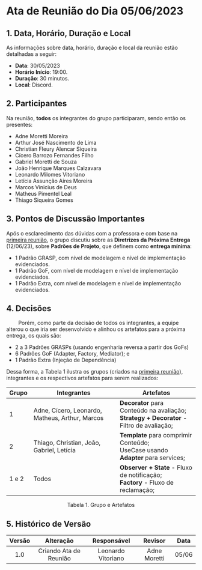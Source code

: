 # Ata de Reunião do Dia 05/06/2023

## 1. Data, Horário, Duração e Local

As informações sobre data, horário, duração e local da reunião estão detalhadas a seguir:
- **Data**: 30/05/2023
- **Horário Início**: 19:00.
- **Duração**: 30 minutos.
- **Local**: Discord.

## 2. Participantes

Na reunião, **todos** os integrantes do grupo participaram, sendo então os presentes:

- Adne Moretti Moreira
- Arthur José Nascimento de Lima
- Christian Fleury Alencar Siqueira
- Cícero Barrozo Fernandes Filho
- Gabriel Moretti de Souza
- João Henrique Marques Calzavara
- Leonardo Milomes Vitoriano
- Letícia Assunção Aires Moreira
- Marcos Vinicius de Deus
- Matheus Pimentel Leal
- Thiago Siqueira Gomes

## 3. Pontos de Discussão Importantes

Após o esclarecimento das dúvidas com a professora e com base na [primeira reunião](AtaReuniao_3005.md), o grupo discutiu sobre as **Diretrizes da Próxima Entrega** (12/06/23), sobre **Padrões de Projeto**, que definem como **entrega mínima**:


- 1 Padrão GRASP, com nível de modelagem e nível de
implementação evidenciados.
- 1 Padrão GoF, com nível de modelagem e nível de
implementação evidenciados.
- 1 Padrão Extra, com nível de modelagem e nível de
implementação evidenciados.

## 4. Decisões

&emsp;&emsp; Porém, como parte da decisão de todos os integrantes, a equipe alterou o que iria ser desenvolvido e alinhou os artefatos para a próxima entrega, os quais são:

- 2 a 3 Padrões GRASPs (usando engenharia reversa a partir dos GoFs)
- 6 Padrões GoF (Adapter, Factory, Mediator); e
- 1 Padrão Extra (Injeção de Dependência)

Dessa forma, a Tabela 1 ilustra os grupos (criados na [primeira reunião](AtaReuniao_3005.md)), integrantes e os respectivos artefatos para serem realizados:

| Grupo | Integrantes | Artefatos |
| - | - | - |
|  1 | Adne, Cícero, Leonardo, Matheus, Arthur, Marcos | **Decorator** para Conteúdo na avaliação;<br>**Strategy + Decorator** - Filtro de avaliação;  |
|  2 | Thiago, Christian, João, Gabriel, Letícia | **Template** para comprimir Conteúdo;<br>UseCase usando **Adapter** para services;  |
| 1 e 2 | Todos | **Observer + State** - Fluxo de notificação;<br>**Factory** - Fluxo de reclamação;|
<p align="center">Tabela 1. Grupo e Artefatos</p>


## 5. Histórico de Versão

| Versão |      Alteração       |                Responsável                 |    Revisor    | Data  |
| :----: | :------------------: | :----------------------------------------: | :-----------: | :---: | 
| 1.0    | Criando Ata de Reunião   | Leonardo Vitoriano | Adne Moretti | 05/06 |




